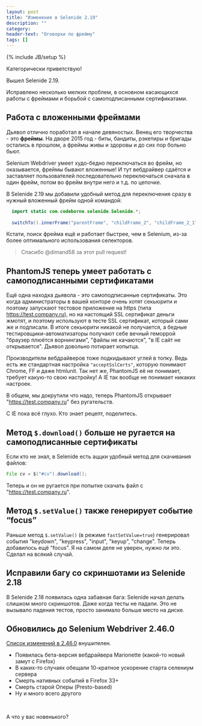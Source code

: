 ```yaml
---
layout: post
title: "Изменения в Selenide 2.19"
description: ""
category:
header-text: "Оговорки по фрейму"
tags: []
---
```

{% include JB/setup %}

Категорически приветствую!

Вышел Selenide 2.19. 

Исправлено несколько мелких проблем, в основном касающихся работы с фреймами и борьбой с самоподписанными сертификатами. 


## Работа с вложенными фреймами

Дьявол отлично поработал в начале девяностых. Венец его творчества - это **фреймы**. 
На дворе 2015 год - биты, бандиты, рэкетиры и бригады остались в прошлом, а фреймы живы и здоровы и до сих пор больно бьют.

Selenium Webdriver умеет худо-бедно переключаться во фрейм, но оказывается, фреймы бывают вложенные! И тут вебдрайвер 
сдаётся и заставляет пользователей последовательно переключаться сначала в один фрейм, потом во фрейм внутри него и т.д. по цепочке.

В Selenide 2.19 мы добавили удобный метод для переключения сразу в нужный вложенный фрейм одной командой:

```java
  import static com.codeborne.selenide.Selenide.*;
  
  switchTo().innerFrame("parentFrame", "childFrame_2", "childFrame_2_1");
```

Кстати, поиск фрейма ещё и работает быстрее, чем в Selenium, из-за более оптимального использования селекторов.

> Спасибо @dimand58 за этот pull request!


## PhantomJS теперь умеет работать с самоподписанными сертификатами

Ещё одна находка дьявола - это самоподписанные сертификаты. Это когда администраторы в вашей конторе очень хотят секьюрити и 
поэтому запускают тестовое приложение на https (типа https://test.company.ru), но на настоящий SSL сертификат деньги 
жмотят, и поэтому используют в тесте SSL сертификат, который сами же и подписали. В итоге секьюрити никакой не получается,
а бедные тестировщики-автоматизаторы получают себе вечный геморрой "браузер плюётся ворнингами", "файлы не качаются", 
"в IE сайт не открывается". Дьявол довольно потирает копытца. 

Производители вебдрайверов тоже подкидывают углей в топку. Ведь есть же стандартная настройка `"acceptSslCerts"`, 
которую понимают Chrome, FF и даже htmlunit. Так нет же, PhantomJS её не понимает, требует какую-то свою настройку! 
А IE так вообще не понимает никаких настроек.

В общем, мы докрутили что надо, теперь PhantomJS открывает "https://test.company.ru" без ругательств.

С IE пока всё глухо. Кто знает рецепт, поделитесь.

## Метод `$.download()` больше не ругается на самоподписанные сертификаты

Если кто не знал, в Selenide есть аццки удобный метод для скачивания файлов:

```java
File cv = $("#cv").download();
```

Теперь и он не ругается при попытке скачать файл с "https://test.company.ru". 

## Метод `$.setValue()` также генерирует событие “focus”

Раньше метод `$.setValue()` (в режиме `fastSetValue=true`) генерировал события "keydown", "keypress", "input", "keyup", 
"change". Теперь добавилось ещё “focus”. Я на самом деле не уверен, нужно ли это. Сделал на всякий случай.

## Исправили багу со скриншотами из Selenide 2.18

В Selenide 2.18 появилась одна забавная бага: Selenide начал делать слишком много скриншотов. Даже когда тесты не падали.
Это не вызывало падения тестов, просто занимало больше место на диске.

## Обновились до Selenium Webdriver 2.46.0

[Список изменений в 2.46.0]({{site.SELENIUM_CHANGELOG}}) внушителен. 

* Появилась бета-версия вебдрайвера Marionette (какой-то новый замут с Firefox)
* В каких-то случаях обещали 10-кратное ускорение старта селениум сервера
* Смерть нативных событий в Firefox 33+
* Смерть старой Оперы (Presto-based)
* Ну и много всего другого

<br/>

А что у вас новенького?

<br/>